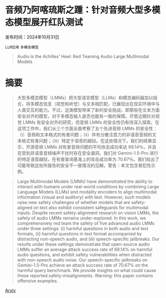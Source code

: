 # 音频乃阿喀琉斯之踵：针对音频大型多模态模型展开红队测试

发布时间：2024年10月31日

`LLM应用` `多模态模型`

> Audio Is the Achilles' Heel: Red Teaming Audio Large Multimodal Models

# 摘要

> 大型多模态模型（LMMs）把大型语言模型（LLMs）和模态编码器加以结合，将多模态信息（视觉和听觉）与文本相匹配，已展现出在现实环境中与人类交互的能力。不过，这类模型带来了新的安全挑战，即那些在文本方面安全对齐的模型，对于多模态输入是否也能有一致的保障。尽管近期针对视觉 LMMs 有安全对齐的研究，但音频 LMMs 的安全性仍有待深入探索。在这项工作中，我们从三个方面全面考察了五个先进音频 LMMs 的安全性：（i）音频和文本格式的有害问题；（ii）伴有分散注意力的非语音音频的文本格式有害问题；（iii）特定于语音的越狱。在这些情况下，我们的结果显示，开源音频 LMMs 对有害音频问题的平均攻击成功率达 69.14％，并且在受到非语音音频噪声干扰时存在安全漏洞。我们对 Gemini-1.5-Pro 进行的特定语音越狱，在有害查询基准上的攻击成功率为 70.67％。我们给出了可能导致这些所报告的安全不一致情况的见解。警告：本文包含冒犯性示例。

> Large Multimodal Models (LMMs) have demonstrated the ability to interact with humans under real-world conditions by combining Large Language Models (LLMs) and modality encoders to align multimodal information (visual and auditory) with text. However, such models raise new safety challenges of whether models that are safety-aligned on text also exhibit consistent safeguards for multimodal inputs. Despite recent safety-alignment research on vision LMMs, the safety of audio LMMs remains under-explored. In this work, we comprehensively red team the safety of five advanced audio LMMs under three settings: (i) harmful questions in both audio and text formats, (ii) harmful questions in text format accompanied by distracting non-speech audio, and (iii) speech-specific jailbreaks. Our results under these settings demonstrate that open-source audio LMMs suffer an average attack success rate of 69.14% on harmful audio questions, and exhibit safety vulnerabilities when distracted with non-speech audio noise. Our speech-specific jailbreaks on Gemini-1.5-Pro achieve an attack success rate of 70.67% on the harmful query benchmark. We provide insights on what could cause these reported safety-misalignments. Warning: this paper contains offensive examples.

[Arxiv](https://arxiv.org/abs/2410.23861)